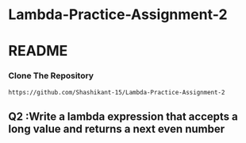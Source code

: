 # Lambda-Practice-Assignment-2

# README

### Clone The Repository
```
https://github.com/Shashikant-15/Lambda-Practice-Assignment-2
```

## Q2 :Write a lambda expression that accepts a long value and returns a next even number
